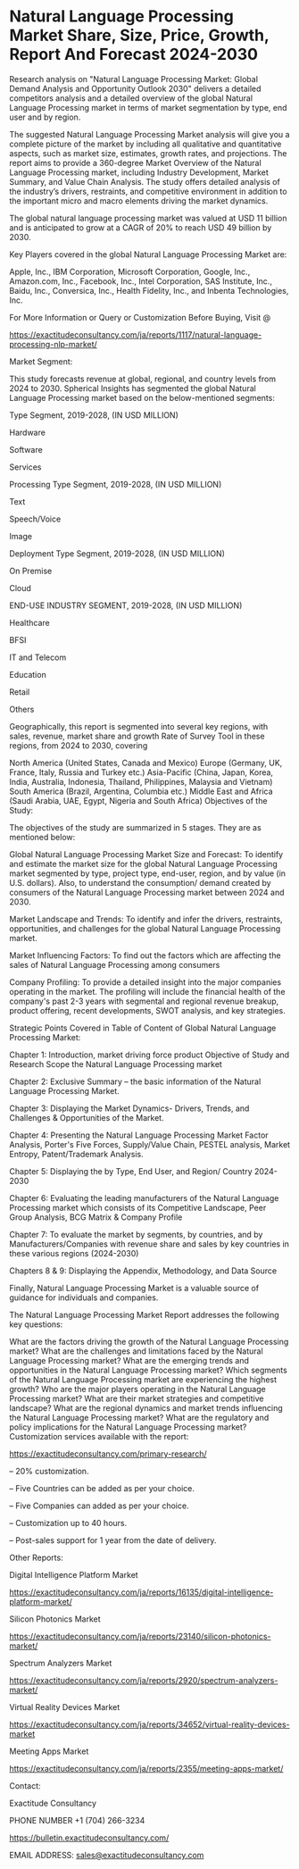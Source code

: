 # Natural Language Processing Market Share, Size, Price, Growth, Report And Forecast 2024-2030

Research analysis on "Natural Language Processing Market: Global Demand Analysis and Opportunity Outlook 2030" delivers a detailed competitors analysis and a detailed overview of the global Natural Language Processing market in terms of market segmentation by type, end user and by region.

The suggested Natural Language Processing Market analysis will give you a complete picture of the market by including all qualitative and quantitative aspects, such as market size, estimates, growth rates, and projections. The report aims to provide a 360-degree Market Overview of the Natural Language Processing market, including Industry Development, Market Summary, and Value Chain Analysis. The study offers detailed analysis of the industry’s drivers, restraints, and competitive environment in addition to the important micro and macro elements driving the market dynamics.

The global natural language processing market was valued at USD 11 billion and is anticipated to grow at a CAGR of 20% to reach USD 49 billion by 2030.

Key Players covered in the global Natural Language Processing Market are:

Apple, Inc., IBM Corporation, Microsoft Corporation, Google, Inc., Amazon.com, Inc., Facebook, Inc., Intel Corporation, SAS Institute, Inc., Baidu, Inc., Conversica, Inc., Health Fidelity, Inc., and Inbenta Technologies, Inc.

For More Information or Query or Customization Before Buying, Visit @

https://exactitudeconsultancy.com/ja/reports/1117/natural-language-processing-nlp-market/

Market Segment:

This study forecasts revenue at global, regional, and country levels from 2024 to 2030. Spherical Insights has segmented the global Natural Language Processing market based on the below-mentioned segments:

Type Segment, 2019-2028, (IN USD MILLION)

Hardware

Software

Services

Processing Type Segment, 2019-2028, (IN USD MILLION)

Text

Speech/Voice

Image

Deployment Type Segment, 2019-2028, (IN USD MILLION)

On Premise

Cloud

END-USE INDUSTRY SEGMENT, 2019-2028, (IN USD MILLION)

Healthcare

BFSI

IT and Telecom

Education

Retail

Others

Geographically, this report is segmented into several key regions, with sales, revenue, market share and growth Rate of Survey Tool in these regions, from 2024 to 2030, covering

North America (United States, Canada and Mexico)
Europe (Germany, UK, France, Italy, Russia and Turkey etc.)
Asia-Pacific (China, Japan, Korea, India, Australia, Indonesia, Thailand, Philippines, Malaysia and Vietnam)
South America (Brazil, Argentina, Columbia etc.)
Middle East and Africa (Saudi Arabia, UAE, Egypt, Nigeria and South Africa)
Objectives of the Study:

The objectives of the study are summarized in 5 stages. They are as mentioned below:

Global Natural Language Processing Market Size and Forecast: To identify and estimate the market size for the global Natural Language Processing market segmented by type, project type, end-user, region, and by value (in U.S. dollars). Also, to understand the consumption/ demand created by consumers of the Natural Language Processing market between 2024 and 2030.

Market Landscape and Trends: To identify and infer the drivers, restraints, opportunities, and challenges for the global Natural Language Processing market.

Market Influencing Factors: To find out the factors which are affecting the sales of Natural Language Processing among consumers

Company Profiling: To provide a detailed insight into the major companies operating in the market. The profiling will include the financial health of the company's past 2-3 years with segmental and regional revenue breakup, product offering, recent developments, SWOT analysis, and key strategies.

Strategic Points Covered in Table of Content of Global Natural Language Processing Market:

Chapter 1: Introduction, market driving force product Objective of Study and Research Scope the Natural Language Processing market

Chapter 2: Exclusive Summary – the basic information of the Natural Language Processing Market.

Chapter 3: Displaying the Market Dynamics- Drivers, Trends, and Challenges & Opportunities of the Market.

Chapter 4: Presenting the Natural Language Processing Market Factor Analysis, Porter's Five Forces, Supply/Value Chain, PESTEL analysis, Market Entropy, Patent/Trademark Analysis.

Chapter 5: Displaying the by Type, End User, and Region/ Country 2024-2030

Chapter 6: Evaluating the leading manufacturers of the Natural Language Processing market which consists of its Competitive Landscape, Peer Group Analysis, BCG Matrix & Company Profile

Chapter 7: To evaluate the market by segments, by countries, and by Manufacturers/Companies with revenue share and sales by key countries in these various regions (2024-2030)

Chapters 8 & 9: Displaying the Appendix, Methodology, and Data Source

Finally, Natural Language Processing Market is a valuable source of guidance for individuals and companies.

The Natural Language Processing Market Report addresses the following key questions:

What are the factors driving the growth of the Natural Language Processing market?
What are the challenges and limitations faced by the Natural Language Processing market?
What are the emerging trends and opportunities in the Natural Language Processing market?
Which segments of the Natural Language Processing market are experiencing the highest growth?
Who are the major players operating in the Natural Language Processing market?
What are their market strategies and competitive landscape?
What are the regional dynamics and market trends influencing the Natural Language Processing market?
What are the regulatory and policy implications for the Natural Language Processing market?
Customization services available with the report:

https://exactitudeconsultancy.com/primary-research/

– 20% customization.

– Five Countries can be added as per your choice.

– Five Companies can added as per your choice.

– Customization up to 40 hours.

– Post-sales support for 1 year from the date of delivery.

Other Reports:

Digital Intelligence Platform Market

https://exactitudeconsultancy.com/ja/reports/16135/digital-intelligence-platform-market/

Silicon Photonics Market

https://exactitudeconsultancy.com/ja/reports/23140/silicon-photonics-market/

Spectrum Analyzers Market

https://exactitudeconsultancy.com/ja/reports/2920/spectrum-analyzers-market/

Virtual Reality Devices Market

https://exactitudeconsultancy.com/ja/reports/34652/virtual-reality-devices-market

Meeting Apps Market

https://exactitudeconsultancy.com/ja/reports/2355/meeting-apps-market/

Contact:

Exactitude Consultancy

PHONE NUMBER +1 (704) 266-3234

https://bulletin.exactitudeconsultancy.com/

EMAIL ADDRESS: sales@exactitudeconsultancy.com
